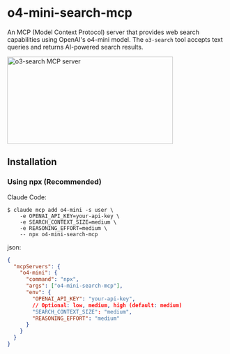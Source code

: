 # o4-mini-search-mcp

An MCP (Model Context Protocol) server that provides web search capabilities using OpenAI's o4-mini model. The `o3-search` tool accepts text queries and returns AI-powered search results.

<a href="https://glama.ai/mcp/servers/@yoshiko-pg/o3-search-mcp">
  <img width="380" height="200" src="https://glama.ai/mcp/servers/@yoshiko-pg/o3-search-mcp/badge" alt="o3-search MCP server" />
</a>

## Installation

### Using npx (Recommended)

Claude Code:

```
$ claude mcp add o4-mini -s user \
	-e OPENAI_API_KEY=your-api-key \
	-e SEARCH_CONTEXT_SIZE=medium \
	-e REASONING_EFFORT=medium \
	-- npx o4-mini-search-mcp
```

json:

```json
{
  "mcpServers": {
    "o4-mini": {
      "command": "npx",
      "args": ["o4-mini-search-mcp"],
      "env": {
        "OPENAI_API_KEY": "your-api-key",
        // Optional: low, medium, high (default: medium)
        "SEARCH_CONTEXT_SIZE": "medium",
        "REASONING_EFFORT": "medium"
      }
    }
  }
}
```
